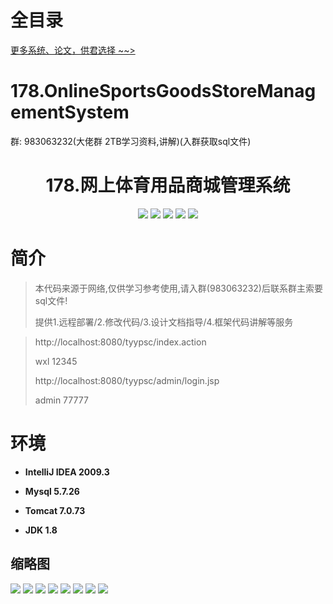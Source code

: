 # 全目录

[更多系统、论文，供君选择 ~~>](https://www.yuque.com/wisebit/blog)
# 178.OnlineSportsGoodsStoreManagementSystem

<p>群: 983063232(大佬群 2TB学习资料,讲解)(入群获取sql文件)</p>

<p><h1 align="center">178.网上体育用品商城管理系统</h1></p>


<p align="center">
	<img src="https://img.shields.io/badge/jdk-1.8-orange.svg"/>
    <img src="https://img.shields.io/badge/spring-5.x-lightgrey.svg"/>
    <img src="https://img.shields.io/badge/struts2-3.x-blue.svg"/>
    <img src="https://img.shields.io/badge/hibernate-5.x-yellow.svg"/>
    <img src="https://img.shields.io/badge/jsp-3.x-yellow.svg"/>
</p>

# 简介


> 本代码来源于网络,仅供学习参考使用,请入群(983063232)后联系群主索要sql文件!
>
> 提供1.远程部署/2.修改代码/3.设计文档指导/4.框架代码讲解等服务

> http://localhost:8080/tyypsc/index.action
>
> wxl 12345
>
> http://localhost:8080/tyypsc/admin/login.jsp
>
> admin 77777


# 环境

- <b>IntelliJ IDEA 2009.3</b>

- <b>Mysql 5.7.26</b>

- <b>Tomcat 7.0.73</b>

- <b>JDK 1.8</b>




## 缩略图

![](https://bitwise.oss-cn-heyuan.aliyuncs.com/2024/9/10/d2022b57-87fe-438b-a369-0d6b406e7515.png)
![](https://bitwise.oss-cn-heyuan.aliyuncs.com/2024/9/10/b6d55179-aedd-46c1-9884-9aa1022f6639.png)
![](https://bitwise.oss-cn-heyuan.aliyuncs.com/2024/9/10/25928f64-8b9e-4d06-b640-9fb27d91f426.png)
![](https://bitwise.oss-cn-heyuan.aliyuncs.com/2024/9/10/d37ed70b-c1c4-4f2b-99dd-6a7a603a01dc.png)
![](https://bitwise.oss-cn-heyuan.aliyuncs.com/2024/9/10/3787d9c3-e19b-4d22-80c5-8eb41460b196.png)
![](https://bitwise.oss-cn-heyuan.aliyuncs.com/2024/9/10/747fabc0-7fe1-42f3-9b24-99ff30776235.png)
![](https://bitwise.oss-cn-heyuan.aliyuncs.com/2024/9/10/84ad04eb-2d93-40d6-b0ef-57c0f0cb5601.png)
![](https://bitwise.oss-cn-heyuan.aliyuncs.com/2024/9/10/c2bf9240-e553-4e89-9c7c-cd4cddebaa46.png)


